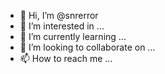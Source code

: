 - 👋 Hi, I’m @snrerror
- 👀 I’m interested in ...
- 🌱 I’m currently learning ...
- 💞️ I’m looking to collaborate on ...
- 📫 How to reach me ...

<!---
snrerror/snrerror is a ✨ special ✨ repository because its `README.md` (this file) appears on your GitHub profile.
You can click the Preview link to take a look at your changes.
--->
